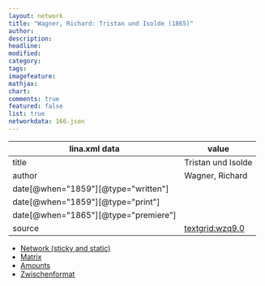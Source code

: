 ```yaml
---
layout: network
title: "Wagner, Richard: Tristan und Isolde (1865)"
author:
description:
headline:
modified:
category:
tags:
imagefeature: 
mathjax: 
chart: 
comments: true
featured: false
list: true
networkdata: 166.json
---
```

lina.xml data  | value
------------- | -------------
title|Tristan und Isolde
author|Wagner, Richard
date[@when="1859"][@type="written"]|
date[@when="1859"][@type="print"]|
date[@when="1865"][@type="premiere"]|
source|[textgrid:wzq9.0](https://textgridlab.org/1.0/tgcrud-public/rest/textgrid:wzq9.0/data)



* [Network (sticky and static)](/network166)
* [Matrix](/matrix166)
* [Amounts](/amounts166)
* [Zwischenformat](/lina166 )

